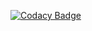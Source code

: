 [![Codacy Badge](https://api.codacy.com/project/badge/Grade/fa2b9b65916b4bde99163c9e9968c092)](https://app.codacy.com/gh/illyaveksler/tasgf?utm_source=github.com&utm_medium=referral&utm_content=illyaveksler/tasgf&utm_campaign=Badge_Grade)
